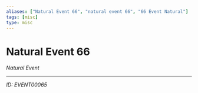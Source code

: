 ```yaml
---
aliases: ["Natural Event 66", "natural event 66", "66 Event Natural"]
tags: [misc]
type: misc
---
```


# Natural Event 66

*Natural Event*

---
*ID: EVENT00065*